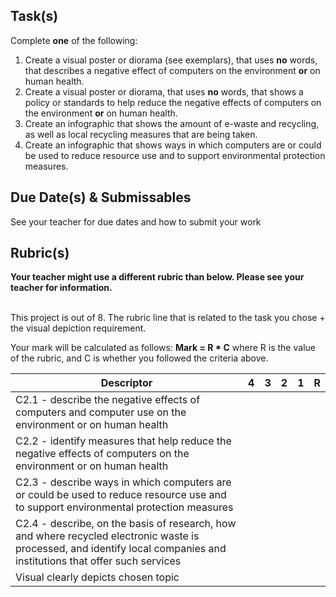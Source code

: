 Task(s)
-------
Complete **one** of the following:

1. Create a visual poster or diorama (see exemplars), that uses **no** words, that describes a negative effect of computers on the environment **or** on human health.
2. Create a visual poster or diorama, that uses **no** words, that shows a policy or standards to help reduce the negative effects of computers on the environment **or** on human health.
3. Create an infographic that shows the amount of e-waste and recycling, as well as local recycling measures that are being taken.
4. Create an infographic that shows ways in which computers are or could be used to reduce resource use and to support environmental protection measures.



Due Date(s) & Submissables
-----------
See your teacher for due dates and how to submit your work

Rubric(s)
---------
**Your teacher might use a different rubric than below.  Please see your teacher for information.**
<br/><br/>


This project is out of 8.  The rubric line that is related to the task you chose + the visual depiction requirement.

Your mark will be calculated as follows: __Mark = R * C__ where R is the value of the rubric, and C is whether you followed the criteria above.

| Descriptor | 4 | 3 | 2 | 1 | R |
| ----- | --- | --- | --- | --- | --- |
| C2.1 - describe the negative effects of computers and computer use on the environment or on human health | | | | | |
| C2.2 - identify measures that help reduce the negative effects of computers on the environment or on human health | | | | | |
| C2.3 - describe ways in which computers are or could be used to reduce resource use and to support environmental protection measures | | | | | |
| C2.4 - describe, on the basis of research, how and where recycled electronic waste is processed, and identify local companies and institutions that offer such services | | | | | |
| Visual clearly depicts chosen topic | | | | | |